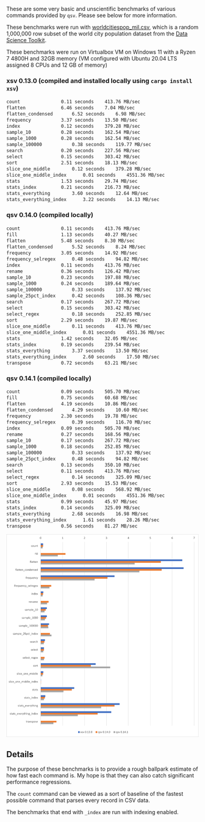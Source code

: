 These are some very basic and unscientific benchmarks of various commands
provided by `qsv`. Please see below for more information.

These benchmarks were run with
[worldcitiespop_mil.csv](https://burntsushi.net/stuff/worldcitiespop_mil.csv),
which is a random 1,000,000 row subset of the world city population dataset
from the [Data Science Toolkit](https://github.com/petewarden/dstkdata).

These benchmarks were run on Virtualbox VM on Windows 11 with a Ryzen 7 4800H and 32GB memory 
(VM configured with Ubuntu 20.04 LTS assigned 8 CPUs and 12 GB of memory)


### xsv 0.13.0 (compiled and installed locally using `cargo install xsv`)
```
count				0.11 seconds	413.76 MB/sec
flatten				6.46 seconds	7.04 MB/sec
flatten_condensed		6.52 seconds	6.98 MB/sec
frequency			3.37 seconds	13.50 MB/sec
index				0.12 seconds	379.28 MB/sec
sample_10			0.28 seconds	162.54 MB/sec
sample_1000			0.28 seconds	162.54 MB/sec
sample_100000			0.38 seconds	119.77 MB/sec
search				0.20 seconds	227.56 MB/sec
select				0.15 seconds	303.42 MB/sec
sort				2.51 seconds	18.13 MB/sec
slice_one_middle		0.12 seconds	379.28 MB/sec
slice_one_middle_index		0.01 seconds	4551.36 MB/sec
stats				1.53 seconds	29.74 MB/sec
stats_index			0.21 seconds	216.73 MB/sec
stats_everything		3.60 seconds	12.64 MB/sec
stats_everything_index		3.22 seconds	14.13 MB/sec
```

### qsv 0.14.0 (compiled locally)
```
count				0.11 seconds	413.76 MB/sec
fill				1.13 seconds	40.27 MB/sec
flatten				5.48 seconds	8.30 MB/sec
flatten_condensed		5.52 seconds	8.24 MB/sec
frequency			3.05 seconds	14.92 MB/sec
frequency_selregex		0.48 seconds	94.82 MB/sec
index				0.11 seconds	413.76 MB/sec
rename				0.36 seconds	126.42 MB/sec
sample_10			0.23 seconds	197.88 MB/sec
sample_1000			0.24 seconds	189.64 MB/sec
sample_100000			0.33 seconds	137.92 MB/sec
sample_25pct_index		0.42 seconds	108.36 MB/sec
search				0.17 seconds	267.72 MB/sec
select				0.15 seconds	303.42 MB/sec
select_regex			0.18 seconds	252.85 MB/sec
sort				2.29 seconds	19.87 MB/sec
slice_one_middle		0.11 seconds	413.76 MB/sec
slice_one_middle_index		0.01 seconds	4551.36 MB/sec
stats				1.42 seconds	32.05 MB/sec
stats_index			0.19 seconds	239.54 MB/sec
stats_everything		3.37 seconds	13.50 MB/sec
stats_everything_index		2.60 seconds	17.50 MB/sec
transpose			0.72 seconds	63.21 MB/sec
```

### qsv 0.14.1 (compiled locally)
```
count				0.09 seconds	505.70 MB/sec
fill				0.75 seconds	60.68 MB/sec
flatten				4.19 seconds	10.86 MB/sec
flatten_condensed		4.29 seconds	10.60 MB/sec
frequency			2.30 seconds	19.78 MB/sec
frequency_selregex		0.39 seconds	116.70 MB/sec
index				0.09 seconds	505.70 MB/sec
rename				0.27 seconds	168.56 MB/sec
sample_10			0.17 seconds	267.72 MB/sec
sample_1000			0.18 seconds	252.85 MB/sec
sample_100000			0.33 seconds	137.92 MB/sec
sample_25pct_index		0.48 seconds	94.82 MB/sec
search				0.13 seconds	350.10 MB/sec
select				0.11 seconds	413.76 MB/sec
select_regex			0.14 seconds	325.09 MB/sec
sort				2.93 seconds	15.53 MB/sec
slice_one_middle		0.08 seconds	568.92 MB/sec
slice_one_middle_index		0.01 seconds	4551.36 MB/sec
stats				0.99 seconds	45.97 MB/sec
stats_index			0.14 seconds	325.09 MB/sec
stats_everything		2.68 seconds	16.98 MB/sec
stats_everything_index		1.61 seconds	28.26 MB/sec
transpose			0.56 seconds	81.27 MB/sec
```

![qsv 0.14.1 vs qsv 0.14.0 vs xsv 0.13.0](qsv-benchmarks.png?raw=true "Benchmarks")

## Details

The purpose of these benchmarks is to provide a rough ballpark estimate of how
fast each command is. My hope is that they can also catch significant
performance regressions.

The `count` command can be viewed as a sort of baseline of the fastest possible
command that parses every record in CSV data.

The benchmarks that end with `_index` are run with indexing enabled.
